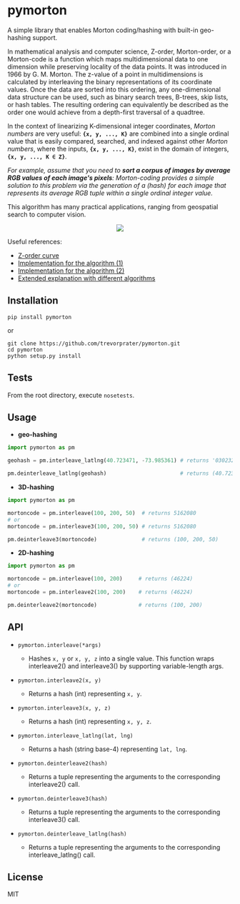 # pymorton

A simple library that enables Morton coding/hashing with built-in geo-hashing support.

In mathematical analysis and computer science, Z-order, Morton-order, or a Morton-code is a function which maps multidimensional data to one dimension while preserving locality of the data points. It was introduced in 1966 by G. M. Morton. The z-value of a point in multidimensions is calculated by interleaving the binary representations of its coordinate values. Once the data are sorted into this ordering, any one-dimensional data structure can be used, such as binary search trees, B-trees, skip lists, or hash tables. The resulting ordering can equivalently be described as the order one would achieve from a depth-first traversal of a quadtree.


In the context of linearizing K-dimensional integer coordinates, *Morton numbers* are very useful: **`{x, y, ..., K}`** are combined into a single ordinal value that is easily compared, searched, and indexed against other *Morton numbers*, where the inputs, **`{x, y, ..., K}`**, exist in the domain of integers, **`{x, y, ..., K ∈ Z}`**.

*For example, assume that you need to **sort a corpus of images by average *RGB* values of each image's pixels**: *Morton-coding* provides a simple solution to this problem via the generation of a *(hash)* for each image that represents its *average RGB* tuple within a single ordinal integer value.*

This algorithm has many practical applications, ranging from geospatial search to computer vision.

<p align="center">
  <img src="http://asgerhoedt.dk/wp-content/uploads/2012/10/MortonCurve-8x8x8.png">
</p>


Useful references:

* [Z-order curve](https://en.wikipedia.org/wiki/Z-order_curve)
* [Implementation for the algorithm (1)](http://stackoverflow.com/a/18528775)
* [Implementation for the algorithm (2)](https://github.com/Forceflow/libmorton)
* [Extended explanation with different algorithms](http://www.forceflow.be/2013/10/07/morton-encodingdecoding-through-bit-interleaving-implementations/)

## Installation

```
pip install pymorton
```
or
```
git clone https://github.com/trevorprater/pymorton.git
cd pymorton
python setup.py install
```

## Tests

From the root directory, execute `nosetests`.

## Usage

* **geo-hashing**
```python
import pymorton as pm

geohash = pm.interleave_latlng(40.723471, -73.985361) # returns '03023211233202130332202203002303'

pm.deinterleave_latlng(geohash)                       # returns (40.723470943048596, -73.98536103777587)
```


* **3D-hashing**
```python
import pymorton as pm

mortoncode = pm.interleave(100, 200, 50)  # returns 5162080
# or
mortoncode = pm.interleave3(100, 200, 50) # returns 5162080

pm.deinterleave3(mortoncode)              # returns (100, 200, 50)
```


* **2D-hashing**
```python
import pymorton as pm

mortoncode = pm.interleave(100, 200)     # returns (46224)
# or
mortoncode = pm.interleave2(100, 200)    # returns (46224)

pm.deinterleave2(mortoncode)             # returns (100, 200)
```


## API
- `pymorton.interleave(*args)`
    * Hashes `x, y` or `x, y, z` into a single value.
                   This function wraps interleave2() and interleave3() by supporting variable-length args.

- `pymorton.interleave2(x, y)`
    * Returns a hash (int) representing `x, y`.

- `pymorton.interleave3(x, y, z)`
    * Returns a hash (int) representing `x, y, z`.

- `pymorton.interleave_latlng(lat, lng)`
    * Returns a hash (string base-4)
                   representing `lat, lng`.

- `pymorton.deinterleave2(hash)`
    * Returns a tuple representing the arguments to
                   the corresponding interleave2() call.

- `pymorton.deinterleave3(hash)`
    * Returns a tuple representing the arguments to
                   the corresponding interleave3() call.

- `pymorton.deinterleave_latlng(hash)`
    * Returns a tuple representing the arguments to
                   the corresponding interleave_latlng() call.

## License
MIT
